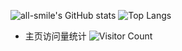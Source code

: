 ![all-smile's GitHub stats](https://github-readme-stats.vercel.app/api?username=ambitionsight&show_icons=true&theme=tokyonight)
![Top Langs](https://github-readme-stats.vercel.app/api/top-langs/?username=all-smile&layout=compact&theme=tokyonight)
- 主页访问量统计 ![Visitor Count](https://profile-counter.glitch.me/all-smile/count.svg)
